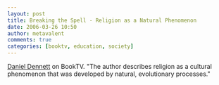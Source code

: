 ```yaml
---
layout: post
title: Breaking the Spell - Religion as a Natural Phenomenon
date: 2006-03-26 10:50
author: metavalent
comments: true
categories: [booktv, education, society]
---
```

<a href="http://booktv.org/General/index.asp?segID=6774&amp;schedID=420">Daniel Dennett</a> on BookTV. "The author describes religion as a cultural phenomenon that was developed by natural, evolutionary processes."
